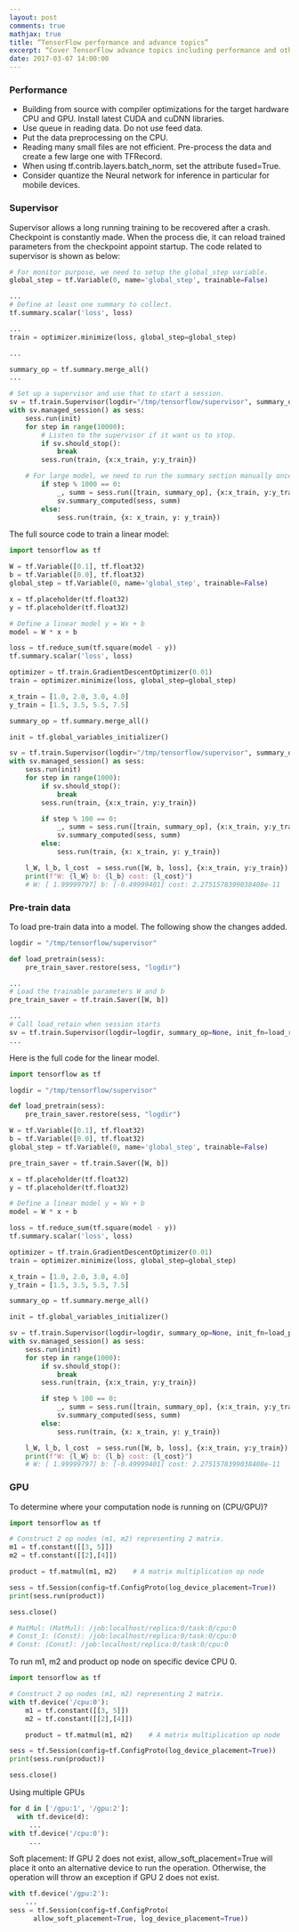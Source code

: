 ```yaml
---
layout: post
comments: true
mathjax: true
title: “TensorFlow performance and advance topics”
excerpt: “Cover TensorFlow advance topics including performance and other advance topics.”
date: 2017-03-07 14:00:00
---
```

### Performance
*  Building from source with compiler optimizations for the target hardware CPU and GPU. Install latest CUDA and cuDNN libraries. 
* Use queue in reading data. Do not use feed data.
* Put the data preprocessing on the CPU.
* Reading many small files are not efficient. Pre-process the data and create a few large one with TFRecord.
* When using tf.contrib.layers.batch_norm, set the attribute fused=True.
* Consider quantize the Neural network for inference in particular for mobile devices.

### Supervisor

Supervisor allows a long running training to be recovered after a crash.  Checkpoint is constantly made.  When the process die, it can reload trained parameters from the checkpoint appoint startup. The code related to supervisor is shown as below:
```python
# For monitor purpose, we need to setup the global_step variable.
global_step = tf.Variable(0, name='global_step', trainable=False)

...
# Define at least one summary to collect.
tf.summary.scalar('loss', loss)

...
train = optimizer.minimize(loss, global_step=global_step)

...

summary_op = tf.summary.merge_all()
...

# Set up a supervisor and use that to start a session.
sv = tf.train.Supervisor(logdir="/tmp/tensorflow/supervisor", summary_op=None)
with sv.managed_session() as sess:
    sess.run(init)
    for step in range(10000):
        # Listen to the supervisor if it want us to stop.
        if sv.should_stop():
            break
        sess.run(train, {x:x_train, y:y_train})

	# For large model, we need to run the summary section manually once a while.
        if step % 1000 == 0:
            _, summ = sess.run([train, summary_op], {x:x_train, y:y_train})
            sv.summary_computed(sess, summ)
        else:
            sess.run(train, {x: x_train, y: y_train})
```

The full source code to train a linear model:
```python
import tensorflow as tf

W = tf.Variable([0.1], tf.float32)
b = tf.Variable([0.0], tf.float32)
global_step = tf.Variable(0, name='global_step', trainable=False)

x = tf.placeholder(tf.float32)
y = tf.placeholder(tf.float32)

# Define a linear model y = Wx + b
model = W * x + b

loss = tf.reduce_sum(tf.square(model - y))
tf.summary.scalar('loss', loss)

optimizer = tf.train.GradientDescentOptimizer(0.01)
train = optimizer.minimize(loss, global_step=global_step)

x_train = [1.0, 2.0, 3.0, 4.0]
y_train = [1.5, 3.5, 5.5, 7.5]

summary_op = tf.summary.merge_all()

init = tf.global_variables_initializer()

sv = tf.train.Supervisor(logdir="/tmp/tensorflow/supervisor", summary_op=None)
with sv.managed_session() as sess:
    sess.run(init)
    for step in range(1000):
        if sv.should_stop():
            break
        sess.run(train, {x:x_train, y:y_train})

        if step % 100 == 0:
            _, summ = sess.run([train, summary_op], {x:x_train, y:y_train})
            sv.summary_computed(sess, summ)
        else:
            sess.run(train, {x: x_train, y: y_train})

    l_W, l_b, l_cost  = sess.run([W, b, loss], {x:x_train, y:y_train})
    print(f"W: {l_W} b: {l_b} cost: {l_cost}")
    # W: [ 1.99999797] b: [-0.49999401] cost: 2.2751578399038408e-11
```

### Pre-train data
To load pre-train data into a model. The following show the changes added.
```python
logdir = "/tmp/tensorflow/supervisor"

def load_pretrain(sess):
    pre_train_saver.restore(sess, "logdir")

...
# Load the trainable parameters W and b
pre_train_saver = tf.train.Saver([W, b])

...
# Call load_retain when session starts
sv = tf.train.Supervisor(logdir=logdir, summary_op=None, init_fn=load_retrain)
...
```
Here is the full code for the linear model.
```python
import tensorflow as tf

logdir = "/tmp/tensorflow/supervisor"

def load_pretrain(sess):
    pre_train_saver.restore(sess, "logdir")

W = tf.Variable([0.1], tf.float32)
b = tf.Variable([0.0], tf.float32)
global_step = tf.Variable(0, name='global_step', trainable=False)

pre_train_saver = tf.train.Saver([W, b])

x = tf.placeholder(tf.float32)
y = tf.placeholder(tf.float32)

# Define a linear model y = Wx + b
model = W * x + b

loss = tf.reduce_sum(tf.square(model - y))
tf.summary.scalar('loss', loss)

optimizer = tf.train.GradientDescentOptimizer(0.01)
train = optimizer.minimize(loss, global_step=global_step)

x_train = [1.0, 2.0, 3.0, 4.0]
y_train = [1.5, 3.5, 5.5, 7.5]

summary_op = tf.summary.merge_all()

init = tf.global_variables_initializer()

sv = tf.train.Supervisor(logdir=logdir, summary_op=None, init_fn=load_pretrain)
with sv.managed_session() as sess:
    sess.run(init)
    for step in range(1000):
        if sv.should_stop():
            break
        sess.run(train, {x:x_train, y:y_train})

        if step % 100 == 0:
            _, summ = sess.run([train, summary_op], {x:x_train, y:y_train})
            sv.summary_computed(sess, summ)
        else:
            sess.run(train, {x: x_train, y: y_train})

    l_W, l_b, l_cost  = sess.run([W, b, loss], {x:x_train, y:y_train})
    print(f"W: {l_W} b: {l_b} cost: {l_cost}")
    # W: [ 1.99999797] b: [-0.49999401] cost: 2.2751578399038408e-11
```

### GPU

To determine where your computation node is running on (CPU/GPU)?

```python
import tensorflow as tf

# Construct 2 op nodes (m1, m2) representing 2 matrix.
m1 = tf.constant([[3, 5]])
m2 = tf.constant([[2],[4]])

product = tf.matmul(m1, m2)    # A matrix multiplication op node

sess = tf.Session(config=tf.ConfigProto(log_device_placement=True))
print(sess.run(product))

sess.close()

# MatMul: (MatMul): /job:localhost/replica:0/task:0/cpu:0
# Const_1: (Const): /job:localhost/replica:0/task:0/cpu:0
# Const: (Const): /job:localhost/replica:0/task:0/cpu:0
```
To run m1, m2 and product op node on specific device CPU 0.
```python
import tensorflow as tf

# Construct 2 op nodes (m1, m2) representing 2 matrix.
with tf.device('/cpu:0'):
    m1 = tf.constant([[3, 5]])
    m2 = tf.constant([[2],[4]])

    product = tf.matmul(m1, m2)    # A matrix multiplication op node

sess = tf.Session(config=tf.ConfigProto(log_device_placement=True))
print(sess.run(product))

sess.close()
```
Using multiple GPUs
```python
for d in ['/gpu:1', '/gpu:2']:
  with tf.device(d):
     ...
with tf.device('/cpu:0'):
     ...
```

Soft placement: If GPU 2 does not exist, allow_soft_placement=True will place it onto an alternative device to run the operation.  Otherwise, the operation will throw an exception if GPU 2 does not exist.
```python
with tf.device('/gpu:2'):
	...
sess = tf.Session(config=tf.ConfigProto(
      allow_soft_placement=True, log_device_placement=True))
```




